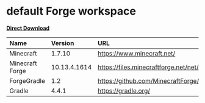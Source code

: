 # default Forge workspace

[**Direct Download**](https://github.com/glowredman/default-Forge-workspace/releases/download/v10.13.4.1614-FG1.2-G4.4.1/forge-1.7.10-10.13.4.1614--FG1.2-G4.4.1.zip)

|Name|Version|URL|
|:---|:---|:---|
|Minecraft|1.7.10|https://www.minecraft.net/|
|Minecraft Forge|10.13.4.1614|https://files.minecraftforge.net/net/minecraftforge/forge/index_1.7.10.html|
|ForgeGradle|1.2|https://github.com/MinecraftForge/ForgeGradle/tree/FG_1.2|
|Gradle|4.4.1|https://gradle.org/|
